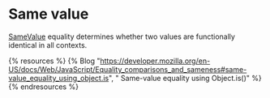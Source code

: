# Same value

[SameValue](https://developer.mozilla.org/en-US/docs/Web/JavaScript/Equality_comparisons_and_sameness#same-value_equality_using_object.is) equality determines whether two values are functionally identical in all contexts.

{% resources %}
  {% Blog "https://developer.mozilla.org/en-US/docs/Web/JavaScript/Equality_comparisons_and_sameness#same-value_equality_using_object.is", " Same-value equality using Object.is()" %}
{% endresources %}
